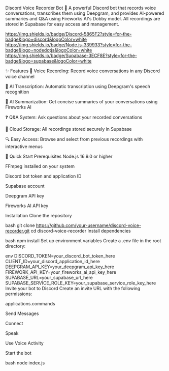 Discord Voice Recorder Bot 🎤
A powerful Discord bot that records voice conversations, transcribes them using Deepgram, and provides AI-powered summaries and Q&A using Fireworks AI's Dobby model. All recordings are stored in Supabase for easy access and management.

https://img.shields.io/badge/Discord-5865F2?style=for-the-badge&logo=discord&logoColor=white
https://img.shields.io/badge/Node.js-339933?style=for-the-badge&logo=nodedotjs&logoColor=white
https://img.shields.io/badge/Supabase-3ECF8E?style=for-the-badge&logo=supabase&logoColor=white

✨ Features
🎤 Voice Recording: Record voice conversations in any Discord voice channel

📝 AI Transcription: Automatic transcription using Deepgram's speech recognition

🤖 AI Summarization: Get concise summaries of your conversations using Fireworks AI

❓ Q&A System: Ask questions about your recorded conversations

💾 Cloud Storage: All recordings stored securely in Supabase

🔍 Easy Access: Browse and select from previous recordings with interactive menus

🚀 Quick Start
Prerequisites
Node.js 16.9.0 or higher

FFmpeg installed on your system

Discord bot token and application ID

Supabase account

Deepgram API key

Fireworks AI API key

Installation
Clone the repository

bash
git clone https://github.com/your-username/discord-voice-recorder.git
cd discord-voice-recorder
Install dependencies

bash
npm install
Set up environment variables
Create a .env file in the root directory:

env
DISCORD_TOKEN=your_discord_bot_token_here
CLIENT_ID=your_discord_application_id_here
DEEPGRAM_API_KEY=your_deepgram_api_key_here
FIREWORK_API_KEY=your_fireworks_ai_api_key_here
SUPABASE_URL=your_supabase_url_here
SUPABASE_SERVICE_ROLE_KEY=your_supabase_service_role_key_here
Invite your bot to Discord
Create an invite URL with the following permissions:

applications.commands

Send Messages

Connect

Speak

Use Voice Activity

Start the bot

bash
node index.js
